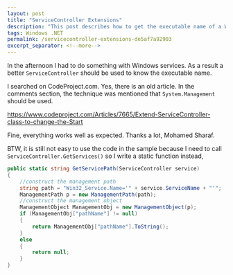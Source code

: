 ```yaml
---
layout: post
title: "ServiceController Extensions"
description: "This post describes how to get the executable name of a Windows service."
tags: Windows .NET
permalink: /servicecontroller-extensions-de5af7a92903
excerpt_separator: <!--more-->
---
```


In the afternoon I had to do something with Windows services. As a result a better `ServiceController` should be used to know the executable name.

I searched on CodeProject.com. Yes, there is an old article. In the comments section, the technique was mentioned that `System.Management `should be used.

https://www.codeproject.com/Articles/7665/Extend-ServiceController-class-to-change-the-Start

Fine, everything works well as expected. Thanks a lot, Mohamed Sharaf.
<!--more-->

BTW, it is still not easy to use the code in the sample because I need to call `ServiceController.GetServices()` so I write a static function instead,

``` csharp
public static string GetServicePath(ServiceController service)
{
    //construct the management path
    string path = "Win32_Service.Name='" + service.ServiceName + "'";
    ManagementPath p = new ManagementPath(path);
    //construct the management object
    ManagementObject ManagementObj = new ManagementObject(p);
    if (ManagementObj["pathName"] != null)
    {
        return ManagementObj["pathName"].ToString();
    }
    else
    {
        return null;
    }
}
```

